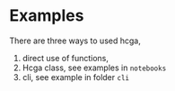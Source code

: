 # Examples 

There are three ways to used hcga, 
1. direct use of functions,
2. Hcga class, see examples in `notebooks`
3. cli, see example in folder `cli`
